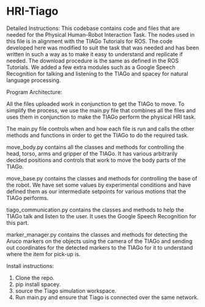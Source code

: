 # HRI-Tiago

Detailed Instructions:
This codebase contains code and files that are needed for the Physical Human-Robot Interaction Task. The nodes used in this file is in alignment with the TIAGo Tutorials for ROS. The code developed here was modified to suit the task that was needed and has been written in such a way as to make it easy to understand and replicate if needed. 
The download procedure is the same as defined in the ROS Tutorials.
We added a few extra modules such as a Google Speech Recognition for talking and listening to the TIAGo and spacey for natural language processing.


Program Architecture:

All the files uploaded work in conjunction to get the TIAGo to move. To simplify the process, we use the main.py file that combines all the files and uses them in conjunction to make the TIAGo perform the physical HRI task.

The main.py file controls when and how each file is run and calls the other methods and functions in order to get the TIAGo to do the required task. 

move_body.py contains all the classes and methods for controlling the head, torso, arms and gripper of the TIAGo. It has various arbitrarily decided positions and controls that work to move the body parts of the TIAGo.

move_base.py contains the classes and methods for controlling the base of the robot. We have set some values by experimental conditions and have defined them as our intermediate setpoints for various motions that the TIAGo performs.

tiago_communication.py contains the classes and methods to help the TIAGo talk and listen to the user. It uses the Google Speech Recognition for this part.

marker_manager.py contains the classes and methods for detecting the Aruco markers on the objects using the camera of the TIAGo and sending out coordinates for the detected markers to the TIAGo for it to understand where the item for pick-up is.

Install instructions:

1. Clone the repo.
2. pip install spacey.
3. source the Tiago simulation workspace.
4. Run main.py and ensure that Tiago is connected over the same network.

